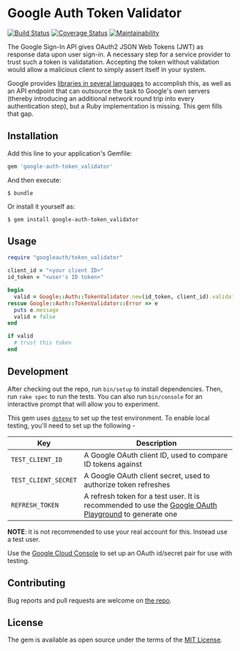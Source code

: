 # Google Auth Token Validator

[![Build Status](https://travis-ci.org/hamza/google-auth-token-validator-ruby.svg?branch=master)](https://travis-ci.org/hamza/google-auth-token-validator-ruby)
[![Coverage Status](https://coveralls.io/repos/github/hamza/google-auth-token-validator-ruby/badge.svg?branch=master)](https://coveralls.io/github/hamza/google-auth-token-validator-ruby?branch=master)
[![Maintainability](https://api.codeclimate.com/v1/badges/3cfbefd653de582640ca/maintainability)](https://codeclimate.com/github/hamza/google-auth-token-validator-ruby/maintainability)

The Google Sign-In API gives OAuth2 JSON Web Tokens (JWT) as response data upon user sign-in. A necessary step for a service provider to trust such a token is validatation. Accepting the token without validation would allow a malicious client to simply assert itself in your system.

Google provides [libraries in several languages](https://developers.google.com/identity/sign-in/web/backend-auth) to accomplish this, as well as an API endpoint that can outsource the task to Google's own servers (thereby introducing an additional network round trip into every authentication step), but a Ruby implementation is missing. This gem fills that gap.

## Installation

Add this line to your application's Gemfile:

```ruby
gem 'google-auth-token_validator'
```

And then execute:

    $ bundle

Or install it yourself as:

    $ gem install google-auth-token_validator

## Usage

```ruby
require "googleauth/token_validator"

client_id = "<your client ID>"
id_token = "<user's ID token>"

begin
  valid = Google::Auth::TokenValidator.new(id_token, client_id).validate
rescue Google::Auth::TokenValidator::Error => e
  puts e.message
  valid = false
end

if valid
  # trust this token
end
```

## Development

After checking out the repo, run `bin/setup` to install dependencies. Then, run `rake spec` to run the tests. You can also run `bin/console` for an interactive prompt that will allow you to experiment.

This gem uses [`dotenv`](https://github.com/bkeepers/dotenv) to set up the test environment. To enable local testing, you'll need to set up the following -

|Key|Description|
|---|---|
|`TEST_CLIENT_ID`|A Google OAuth client ID, used to compare ID tokens against|
|`TEST_CLIENT_SECRET`|A Google OAuth client secret, used to authorize token refreshes|
|`REFRESH_TOKEN`|A refresh token for a test user. It is recommended to use the [Google OAuth Playground](https://developers.google.com/oauthplayground/) to generate one|

**NOTE**: it is not recommended to use your real account for this. Instead use a test user.

Use the [Google Cloud Console](https://console.cloud.google.com) to set up an OAuth id/secret pair for use with testing.

## Contributing

Bug reports and pull requests are welcome on [the repo](https://github.com/hamza/google-auth-token-validator-ruby/issues).

## License

The gem is available as open source under the terms of the [MIT License](http://opensource.org/licenses/MIT).
